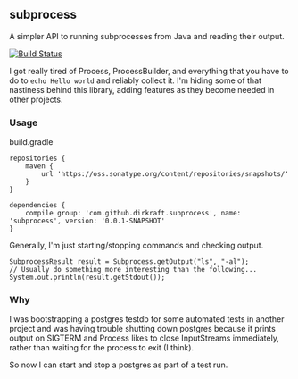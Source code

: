 subprocess
----------

A simpler API to running subprocesses from Java and reading their
output.

[![Build Status](https://travis-ci.org/dirkraft/subprocess.svg?branch=master)](https://travis-ci.org/dirkraft/subprocess)

I got really tired of Process, ProcessBuilder, and everything that
you have to do to `echo Hello world` and reliably collect it.
I'm hiding some of that nastiness behind this library, adding features
as they become needed in other projects.



### Usage ###

build.gradle

	repositories {
	    maven {
	        url 'https://oss.sonatype.org/content/repositories/snapshots/'
	    }
	}
	
	dependencies {
	    compile group: 'com.github.dirkraft.subprocess', name: 'subprocess', version: '0.0.1-SNAPSHOT'
	}

Generally, I'm just starting/stopping commands and checking output.

	SubprocessResult result = Subprocess.getOutput("ls", "-al");
	// Usually do something more interesting than the following...
	System.out.println(result.getStdout());



### Why ###

I was bootstrapping a postgres testdb for some automated tests in
another project and was having trouble shutting down postgres because
it prints output on SIGTERM and Process likes to close InputStreams
immediately, rather than waiting for the process to exit (I think).

So now I can start and stop a postgres as part of a test run.

